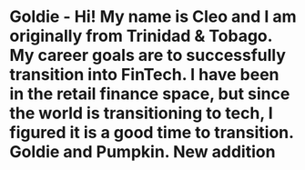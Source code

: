 # Goldie - Hi! My name is Cleo and I am originally from Trinidad & Tobago. My career goals are to successfully transition into FinTech. I have been in the retail finance space, but since the world is transitioning to tech, I figured it is a good time to transition. Goldie and Pumpkin. New addition
